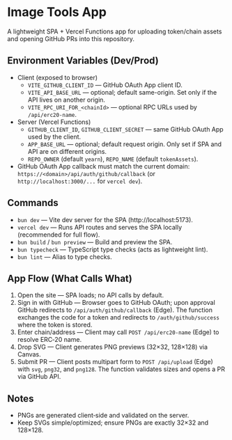 # Image Tools App

A lightweight SPA + Vercel Functions app for uploading token/chain assets and opening GitHub PRs into this repository.

## Environment Variables (Dev/Prod)

- Client (exposed to browser)
  - `VITE_GITHUB_CLIENT_ID` — GitHub OAuth App client ID.
  - `VITE_API_BASE_URL` — optional; default same-origin. Set only if the API lives on another origin.
  - `VITE_RPC_URI_FOR_<chainId>` — optional RPC URLs used by `/api/erc20-name`.
- Server (Vercel Functions)
  - `GITHUB_CLIENT_ID`, `GITHUB_CLIENT_SECRET` — same GitHub OAuth App used by the client.
  - `APP_BASE_URL` — optional; default request origin. Only set if SPA and API are on different origins.
  - `REPO_OWNER` (default `yearn`), `REPO_NAME` (default `tokenAssets`).
- GitHub OAuth App callback must match the current domain: `https://<domain>/api/auth/github/callback` (or `http://localhost:3000/...` for `vercel dev`).

## Commands

- `bun dev` — Vite dev server for the SPA (http://localhost:5173).
- `vercel dev` — Runs API routes and serves the SPA locally (recommended for full flow).
- `bun build` / `bun preview` — Build and preview the SPA.
- `bun typecheck` — TypeScript type checks (acts as lightweight lint).
- `bun lint` — Alias to type checks.

## App Flow (What Calls What)

1) Open the site — SPA loads; no API calls by default.
2) Sign in with GitHub — Browser goes to GitHub OAuth; upon approval GitHub redirects to `/api/auth/github/callback` (Edge). The function exchanges the code for a token and redirects to `/auth/github/success` where the token is stored.
3) Enter chain/address — Client may call `POST /api/erc20-name` (Edge) to resolve ERC‑20 name.
4) Drop SVG — Client generates PNG previews (32×32, 128×128) via Canvas.
5) Submit PR — Client posts multipart form to `POST /api/upload` (Edge) with `svg`, `png32`, and `png128`. The function validates sizes and opens a PR via GitHub API.

## Notes

- PNGs are generated client‑side and validated on the server.
- Keep SVGs simple/optimized; ensure PNGs are exactly 32×32 and 128×128.
